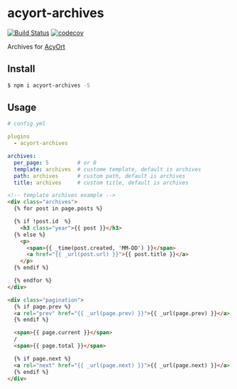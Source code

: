 # acyort-archives

[![Build Status](https://travis-ci.org/acyortjs/acyort-archives.svg?branch=master)](https://travis-ci.org/acyortjs/acyort-archives)
[![codecov](https://codecov.io/gh/acyortjs/acyort-archives/branch/master/graph/badge.svg)](https://codecov.io/gh/acyortjs/acyort-archives)

Archives for [AcyOrt](https://github.com/acyortjs/acyort)

## Install

```bash
$ npm i acyort-archives -S
```

## Usage

```yml
# config.yml

plugins
  - acyort-archives

archives:
  per_page: 5         # or 0
  template: archives  # custome template, default is archives
  path: archives      # custom path, default is archives
  title: archives     # custom title, default is archives
```

```html
<!-- template archives example -->
<div class="archives">
  {% for post in page.posts %}

  {% if !post.id  %}
    <h3 class="year">{{ post }}</h3>
  {% else %}
    <p>
      <span>{{ _time(post.created, 'MM-DD') }}</span>
      <a href="{{ _url(post.url) }}">{{ post.title }}</a>
    </p>
  {% endif %}

  {% endfor %}
</div>

<div class="pagination">
  {% if page.prev %}
  <a rel="prev" href="{{ _url(page.prev) }}">{{ _url(page.prev) }}</a>
  {% endif %}

  <span>{{ page.current }}</span>
  /
  <span>{{ page.total }}</span>

  {% if page.next %}
  <a rel="next" href="{{ _url(page.next) }}">{{ _url(page.next) }}</a>
  {% endif %}
</div>

```
